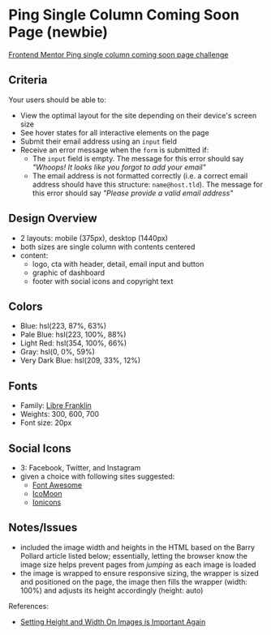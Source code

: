 # Ping Single Column Coming Soon Page (newbie)

[Frontend Mentor Ping single column coming soon page challenge](https://www.frontendmentor.io/challenges/ping-single-column-coming-soon-page-5cadd051fec04111f7b848da)

## Criteria

Your users should be able to:

- View the optimal layout for the site depending on their device's screen size
- See hover states for all interactive elements on the page
- Submit their email address using an `input` field
- Receive an error message when the `form` is submitted if:
  - The `input` field is empty. The message for this error should say _"Whoops!
    It looks like you forgot to add your email"_
  - The email address is not formatted correctly (i.e. a correct email address
    should have this structure: `name@host.tld`). The message for this error
    should say _"Please provide a valid email address"_

## Design Overview

- 2 layouts: mobile (375px), desktop (1440px)
- both sizes are single column with contents centered
- content:
  - logo, cta with header, detail, email input and button
  - graphic of dashboard
  - footer with social icons and copyright text

## Colors

- Blue: hsl(223, 87%, 63%)
- Pale Blue: hsl(223, 100%, 88%)
- Light Red: hsl(354, 100%, 66%)
- Gray: hsl(0, 0%, 59%)
- Very Dark Blue: hsl(209, 33%, 12%)

## Fonts

- Family: [Libre Franklin](https://fonts.google.com/specimen/Libre+Franklin)
- Weights: 300, 600, 700
- Font size: 20px

## Social Icons

- 3: Facebook, Twitter, and Instagram
- given a choice with following sites suggested:
  - [Font Awesome](https://fontawesome.com)
  - [IcoMoon](https://icomoon.io)
  - [Ionicons](https://ionicons.com)

## Notes/Issues

- included the image width and heights in the HTML based on the Barry Pollard
  article listed below; essentially, letting the browser know the image size
  helps prevent pages from _jumping_ as each image is loaded
- the image is wrapped to ensure responsive sizing, the wrapper is sized and
  positioned on the page, the image then fills the wrapper (width: 100%) and
  adjusts its height accordingly (height: auto)

References:

- [Setting Height and Width On Images is Important Again](https://www.smashingmagazine.com/2020/03/setting-height-width-images-important-again/)
